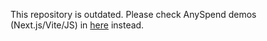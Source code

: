 This repository is outdated. Please check AnySpend demos (Next.js/Vite/JS) in [here](https://github.com/b3-fun/b3/tree/main/apps) instead.

